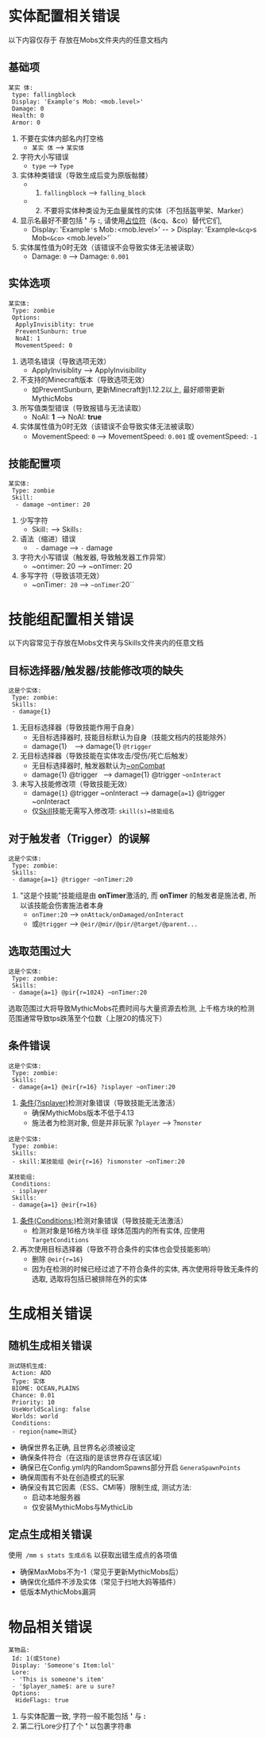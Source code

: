 实体配置相关错误
===============

以下内容仅存于 存放在Mobs文件夹内的任意文档内

基础项
-----

```
某实 体:
 type: fallingblock
 Display: 'Example's Mob: <mob.level>'
 Damage: 0
 Health: 0
 Armor: 0
```
1. 不要在实体内部名内打空格
    * `某实 体` --> `某实体`
1. 字符大小写错误
    * `type` --> `Type`
2. 实体种类错误（导致生成后变为原版骷髅）
    * 1. `fallingblock` --> `falling_block`
    * 2. 不要将实体种类设为无血量属性的实体（不包括盔甲架、Marker）
3. 显示名最好不要包括 **'** 与 **:**, 请使用[占位符](/技能/占位符)（&cq、&co）替代它们,
    * Display: 'Example`'`s Mob`:`<mob.level>' -- > Display: 'Example`<&cq>`s Mob`<&co>` <mob.level>'`
4. 实体属性值为0时无效（该错误不会导致实体无法被读取）
    * Damage: `0` --> Damage: `0.001`

实体选项
------

```
某实体:
 Type: zombie
 Options:
  ApplyInvisiblity: true
  PreventSunburn: true
  NoAI: 1
  MovementSpeed: 0
```
1. 选项名错误（导致选项无效）
    * ApplyInvisiblity --> ApplyInvisibility
2. 不支持的Minecraft版本（导致选项无效）
    * 如PreventSunburn, 更新Minecraft到1.12.2以上, 最好顺带更新MythicMobs
3. 所写值类型错误（导致报错与无法读取）
    * NoAI: **1** --> NoAI: **true**
4. 实体属性值为0时无效（该错误不会导致实体无法被读取）
    * MovementSpeed: `0` --> MovementSpeed: `0.001` 或 ovementSpeed: `-1`

技能配置项
-----

```
某实体:
 Type: zombie
 Skill:
  - damage ~ontimer: 20
```
1. 少写字符
    * Skill`:` --> Skill`s:`
2. 语法（缩进）错误
    * ` -` damage --> `-` damage
3. 字符大小写错误（触发器, 导致触发器工作异常）
    * ~on`t`imer: 20 --> ~on`T`imer: 20
4. 多写字符（导致该项无效）
    * ~onTimer`: 20` --> `~onTimer`:20``

技能组配置相关错误
===============

以下内容常见于存放在Mobs文件夹与Skills文件夹内的任意文档

目标选择器/触发器/技能修改项的缺失
---------------------

```
这是个实体:
 Type: zombie:
 Skills:
 - damage{1}
```
1. 无目标选择器（导致技能作用于自身）
    * 无目标选择器时, 技能目标默认为自身（技能文档内的技能除外）
    * damage{1} ` ` --> damage{1} `@trigger`
2. 无目标选择器（导致技能在实体攻击/受伤/死亡后触发）
    * 无目标选择器时, 触发器默认为[~onCombat](/技能/触发器)
    * damage{1} @trigger ` `--> damage{1} @trigger `~onInteract`
3. 未写入技能修改项（导致技能无效）
    * damage{`1`} @trigger ~onInteract --> damage{`a=1`} @trigger ~onInteract
    * 仅[Skill](/技能/列表/skill)技能无需写入修改项: `skill(s)=技能组名`

对于触发者（Trigger）的误解
-------------------------

```
这是个实体:
 Type: zombie:
 Skills:
 - damage{a=1} @trigger ~onTimer:20
```
1. "这是个技能"技能组是由 **onTimer**激活的, 而 **onTimer** 的触发者是施法者, 所以该技能会伤害施法者本身  
    * `onTimer:20` --> `onAttack/onDamaged/onInteract`
    * 或`@trigger` --> `@eir/@mir/@pir/@target/@parent...`

选取范围过大
-------------------------

```
这是个实体:
 Type: zombie:
 Skills:
 - damage{a=1} @pir{r=1024} ~onTimer:20
```

选取范围过大将导致MythicMobs花费时间与大量资源去检测, 上千格方块的检测范围通常导致tps跌落至个位数（上限20的情况下）

条件错误
-------

```
这是个实体:
 Type: zombie:
 Skills:
 - damage{a=1} @eir{r=16} ?isplayer ~onTimer:20
```
1. [条件(?isplayer)](/技能/条件/单行条件)检测对象错误（导致技能无法激活）
     * 确保MythicMobs版本不低于4.13
     * 施法者为检测对象, 但是并非玩家 ?`player` --> ?`monster`

```
这是个实体:
 Type: zombie:
 Skills:
 - skill:某技能组 @eir{r=16} ?ismonster ~onTimer:20
```

```
某技能组:
 Conditions:
 - isplayer
 Skills:
 - damage{a=1} @eir{r=16}
```
1. [条件(Conditions:)](/条件)检测对象错误（导致技能无法激活）
    * 检测对象是16格方块半径 球体范围内的所有实体, 应使用 `TargetConditions`
2. 再次使用目标选择器（导致不符合条件的实体也会受技能影响）
    * 删除 `@eir{r=16}`
    * 因为在检测的时候已经过滤了不符合条件的实体, 再次使用将导致无条件的选取, 选取将包括已被排除在外的实体

生成相关错误
===============

随机生成相关错误
---------------

```
测试随机生成:
 Action: ADD
 Type: 实体
 BIOME: OCEAN,PLAINS
 Chance: 0.01
 Priority: 10
 UseWorldScaling: false
 Worlds: world
 Conditions:
 - region{name=测试}
```
* 确保世界名正确, 且世界名必须被设定
* 确保条件符合（在这指的是该世界存在该区域）
* 确保已在Config.yml内的RandomSpawns部分开启 `GeneraSpawnPoints`
* 确保周围有不处在创造模式的玩家
* 确保没有其它因素（ESS、CMI等）限制生成, 测试方法:
    * 启动本地服务器
    * 仅安装MythicMobs与MythicLib

定点生成相关错误
---------------

使用` /mm s stats 生成点名` 以获取出错生成点的各项值

* 确保MaxMobs不为-1（常见于更新MythicMobs后）
* 确保优化插件不涉及实体（常见于扫地大妈等插件）
* 低版本MythicMobs漏洞

物品相关错误
===========

```
某物品:
 Id: 1(或Stone)
 Display: 'Someone's Item:lol'
 Lore:
 - 'This is someone's item'
 - '$player_name$: are u sure?
 Options:
  HideFlags: true
```
1. 与实体配置一致, 字符一般不能包括 **'** 与 **:**
2. 第二行Lore少打了个 **'** 以包裹字符串